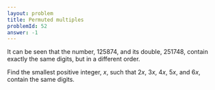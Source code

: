```yaml
---
layout: problem
title: Permuted multiples
problemId: 52
answer: -1
---
```

It can be seen that the number, 125874, and its double, 251748, contain exactly the same digits, but in a different order.

Find the smallest positive integer, *x*, such that 2*x*, 3*x*, 4*x*, 5*x*, and 6*x*, contain the same digits.